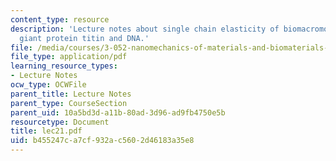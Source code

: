 ```yaml
---
content_type: resource
description: 'Lecture notes about single chain elasticity of biomacromolecules: the
  giant protein titin and DNA.'
file: /media/courses/3-052-nanomechanics-of-materials-and-biomaterials-spring-2007/b455247ca7cf932ac5602d46183a35e8_lec21.pdf
file_type: application/pdf
learning_resource_types:
- Lecture Notes
ocw_type: OCWFile
parent_title: Lecture Notes
parent_type: CourseSection
parent_uid: 10a5bd3d-a11b-80ad-3d96-ad9fb4750e5b
resourcetype: Document
title: lec21.pdf
uid: b455247c-a7cf-932a-c560-2d46183a35e8
---
```

